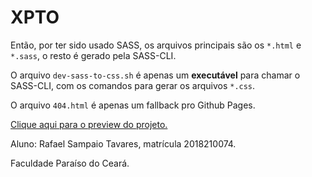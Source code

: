 # XPTO

Então, por ter sido usado SASS, os arquivos principais são os `*.html` e `*.sass`, o resto é gerado pela SASS-CLI.

O arquivo `dev-sass-to-css.sh` é apenas um **executável** para chamar o SASS-CLI, com os comandos para gerar os arquivos `*.css`.

O arquivo `404.html` é apenas um fallback pro Github Pages.

[Clique aqui para o preview do projeto.](https://rafaelkillua.github.io/pdsiii-xpto/)

Aluno: Rafael Sampaio Tavares, matrícula 2018210074.

Faculdade Paraíso do Ceará.